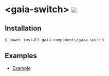 # &lt;gaia-switch&gt; ![](https://travis-ci.org/gaia-components/gaia-switch.svg)

## Installation

```bash
$ bower install gaia-components/gaia-switch
```

## Examples

- [Example](http://gaia-components.github.io/gaia-switch/examples/)